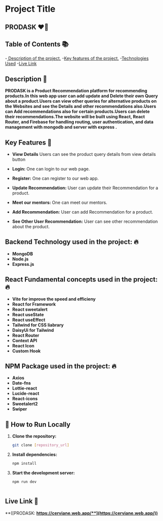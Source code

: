 # Project Title 
## PRODASK  ❤️‍🔥

## Table of Contents 📚
-[ Description of the project.](#description)
-[Key features of the project.](#key-features)
-[Technologies Used](#technologies-used)
-[Live Link](#live-link)

## Description 📝
  **PRODASK is a Product Recommendation platform for recommending products.In this web app user can add update and Delete their own Query  about a product.Users can view other queries for alternative products on the  Websites and see the Details and other recommendations also.Users can Add recommendations also for certain products.Users can delete their recommendations.The website will be built using React, React Router, and Firebase for handling routing, user authentication, and data management with mongodb and server with express .**


## Key Features  🔎

* **View Details**
   Users can see the product query details from view details button

* **Login:**
   One can login to our web page.

* **Register:**
   One can register to our web app.

* **Update Recommendation:**
   User can update their Recommendation for a product.

* **Meet our mentors:**
   One can meet our mentors.

* **Add Recommendation:**
  User can add Recommendation for a product.
  
* **See Other User Recommendation:**
   User can see other recommendation about the product.
 
## Backend Technology used in the project: 🔥
* **MongoDB**
* **Node.js**
* **Express.js**


## React Fundamental concepts used in the project: 🔥
* **Vite for improve the speed and efficieny**
* **React for Framework**
* **React sweetalert**
* **React useState**
* **React useEffect**
* **Tailwind for CSS liabrary**
* **DaisyUi for Tailwind**
* **React Router**
* **Context API**
* **React Icon**
* **Custom Hook**

## NPM Package used in the project: 🔥
* **Axios**
* **Date-fns**
* **Lottie-react**
* **Lucide-react**
* **React-icons**
* **Sweetalert2**
* **Swiper**



## 🚀 How to Run Locally

1. **Clone the repository:**
   ```bash
   git clone [repository_url]

2. **Install dependencies:**
   ```bash
   npm install
3. **Start the development server:**
   ```bash
   npm run dev



## Live Link 🔴

**([PRODASK: **https://cerviane.web.app/**](https://cerviane.web.app/))**



